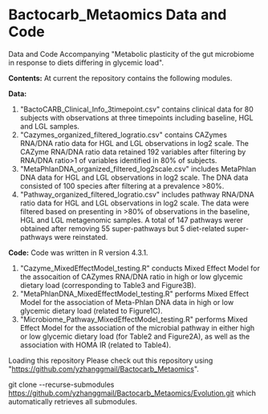 # Bactocarb_Metaomics Data and Code #
Data and Code Accompanying "Metabolic plasticity of the gut microbiome in response to diets differing in glycemic load".

**Contents:** At current the repository contains the following modules.

**Data:**
1. "BactoCARB_Clinical_Info_3timepoint.csv" contains clinical data for 80 subjects with observations at three timepoints including baseline, HGL and LGL samples.
2. "Cazymes_organized_filtered_logratio.csv" contains CAZymes RNA/DNA ratio data for HGL and LGL observations in log2 scale. The CAZyme RNA/DNA ratio data retained 192 variables after filtering by RNA/DNA ratio>1 of variables identified in 80% of subjects.
3. "MetaPhlanDNA_organized_filtered_log2scale.csv" includes MetaPhlan DNA data for HGL and LGL observations in log2 scale. The DNA data consisted of 100 species after filtering at a prevalence >80%.
4. "Pathway_organized_filtered_logratio.csv" includes pathway RNA/DNA ratio data for HGL and LGL observations in log2 scale. The data were filtered based on presenting in >80% of observations in the baseline, HGL and LGL metagenomic samples. A total of 147 pathways werer obtained after removing 55 super-pathways but 5 diet-related super-pathways were reinstated.
   
**Code:**
Code was written in R version 4.3.1. 
1. "Cazyme_MixedEffectModel_testing.R" conducts Mixed Effect Model for the assocaition of CAZymes RNA/DNA ratio in high or low glycemic dietary load (corresponding to Table3 and Figure3B).
2. "MetaPhlanDNA_MixedEffectModel_testing.R" performs Mixed Effect Model for the association of Meta-Phlan DNA data in high or low glycemic dietary load (related to Figure1C). 
3. "Microbiome_Pathway_MixedEffectModel_testing.R" performs Mixed Effect Model for the association of the microbial pathway in either high or low glycemic dietary load (for Table2 and Figure2A), as well as the association with HOMA IR (related to Table4).


Loading this repository
Please check out this repository using "https://github.com/yzhanggmail/Bactocarb_Metaomics".

git clone --recurse-submodules https://github.com/yzhanggmail/Bactocarb_Metaomics/Evolution.git
which automatically retrieves all submodules.
